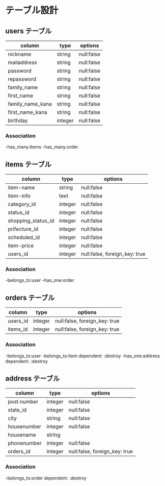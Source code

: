 # テーブル設計

## users テーブル

| column            | type      | options     |
|------------------ |---------  |------------ |
| nickname          | string    | null:false  |
| mailaddress       | string    | null:false  |
| password          | string    | null:false  |
| repassword        | string    | null:false  |
| family_name       | string    | null:false  |
| first_name        | string    | null:false  |
| family_name_kana  | string    | null:false  |
| first_name_kana   | string    | null:false  |
| birthday          | integer   | null:false  |

### Association

-has_many:items
-has_many:order

## items テーブル

| column              | type      | options                         |
|-------------------- |---------  |-------------------------------  |
| item-name           | string    | null:false                      |
| item-info           | text      | null:false                      |
| category_id         | integer   | null:false                      |
| status_id           | integer   | null:false                      |
| shopping_status_id  | integer   | null:false                      |
| prifecture_id       | integer   | null:false                      |
| scheduled_id        | integer   | null:false                      |
| item-price          | integer   | null:false                      |
| users_id            | integer   | null:false, foreign_key: true   |

### Association

-belongs_to:user
-has_one:order

## orders テーブル

| column    | type      | options                         |
|---------- |---------  |-------------------------------  |
| users_id  | integer   | null:false, foreign_key: true   |
| items_id  | integer   | null:false, foreign_key: true   |

### Association

-belongs_to:user
-belongs_to:item dependent: :destroy
-has_one:address dependent: :destroy

## address テーブル

| column        | type      | options                         |
|-------------  |---------  |-------------------------------  |
| post number   | integer   | null:false                      |
| state_id      | integer   | null:false                      |
| city          | string    | null:false                      |
| housenumber   | integer   | null:false                      |
| housename     | string    |                                 |
| phonenumber   | integer   | null:false                      |
| orders_id     | integer   | null:false, foreign_key: true   |

### Association

-belongs_to:order dependent: :destroy
